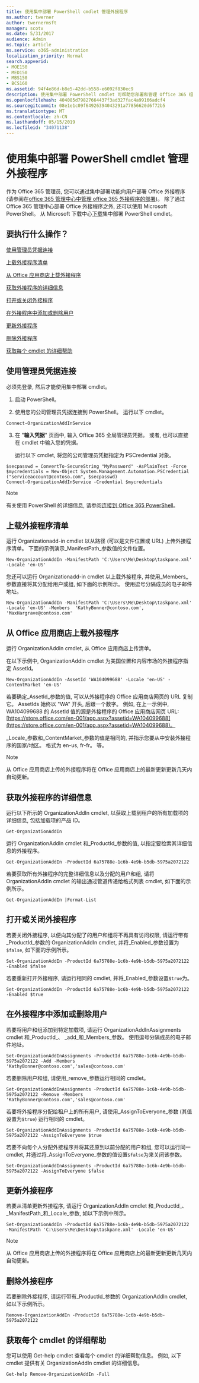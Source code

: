 ```yaml
---
title: 使用集中部署 PowerShell cmdlet 管理外接程序
ms.author: twerner
author: twernermsft
manager: scotv
ms.date: 5/31/2017
audience: Admin
ms.topic: article
ms.service: o365-administration
localization_priority: Normal
search.appverid:
- MOE150
- MED150
- MBS150
- BCS160
ms.assetid: 94f4e86d-b8e5-42dd-b558-e6092f830ec9
description: 使用集中部署 PowerShell cmdlet 可帮助您部署和管理 Office 365 组织的 Office 外接程序。
ms.openlocfilehash: 404085d79827664437f3ad327fac4a99166adcf4
ms.sourcegitcommit: 08e1e1c09f64926394043291a77856620d6f72b5
ms.translationtype: MT
ms.contentlocale: zh-CN
ms.lasthandoff: 05/15/2019
ms.locfileid: "34071138"
---
```

# <a name="use-the-centralized-deployment-powershell-cmdlets-to-manage-add-ins"></a>使用集中部署 PowerShell cmdlet 管理外接程序

作为 Office 365 管理员, 您可以通过集中部署功能向用户部署 Office 外接程序 (请参阅在[office 365 管理中心中管理 office 365 外接程序的部署](https://support.office.com/article/737e8c86-be63-44d7-bf02-492fa7cd9c3f))。 除了通过 Office 365 管理中心部署 Office 外接程序之外, 还可以使用 Microsoft PowerShell。 从 Microsoft 下载中心[下载](https://go.microsoft.com/fwlink/p/?linkid=850850)集中部署 PowerShell cmdlet。 
  
## <a name="what-do-you-want-to-do"></a>要执行什么操作？

[使用管理员凭据连接](use-the-centralized-deployment-powershell-cmdlets-to-manage-add-ins.md#BKMK_Connect)
  
[上载外接程序清单](use-the-centralized-deployment-powershell-cmdlets-to-manage-add-ins.md#BKMK_UploadManifest)
  
[从 Office 应用商店上载外接程序](use-the-centralized-deployment-powershell-cmdlets-to-manage-add-ins.md#BKMK_UploadAddin)
  
[获取外接程序的详细信息](use-the-centralized-deployment-powershell-cmdlets-to-manage-add-ins.md#BKMK_GetDetails)
  
[打开或关闭外接程序](use-the-centralized-deployment-powershell-cmdlets-to-manage-add-ins.md#BKMK_TurnOnOff)
  
[在外接程序中添加或删除用户](use-the-centralized-deployment-powershell-cmdlets-to-manage-add-ins.md#BKMK_AddRemove)
  
[更新外接程序](use-the-centralized-deployment-powershell-cmdlets-to-manage-add-ins.md#BKMK_UpdateAddin)
  
[删除外接程序](use-the-centralized-deployment-powershell-cmdlets-to-manage-add-ins.md#BKMK_Delete)
  
[获取每个 cmdlet 的详细帮助](use-the-centralized-deployment-powershell-cmdlets-to-manage-add-ins.md#BKMK_GetHelp)
  
## <a name="connect-using-your-admin-credentials"></a>使用管理员凭据连接
<a name="BKMK_Connect"> </a>

必须先登录, 然后才能使用集中部署 cmdlet。
  
1. 启动 PowerShell。
    
2. 使用您的公司管理员凭据连接到 PowerShell。 运行以下 cmdlet。
    
  ```
  Connect-OrganizationAddInService
  ```

3. 在 "**输入凭据**" 页面中, 输入 Office 365 全局管理员凭据。 或者, 也可以直接在 cmdlet 中输入您的凭据。 
    
    运行以下 cmdlet, 将您的公司管理员凭据指定为 PSCredential 对象。
    
  ```
  $secpasswd = ConvertTo-SecureString "MyPassword" -AsPlainText -Force
  $mycredentials = New-Object System.Management.Automation.PSCredential ("serviceaccount@contoso.com", $secpasswd)
  Connect-OrganizationAddInService -Credential $mycredentials
  ```

> [!NOTE]
> 有关使用 PowerShell 的详细信息, 请参阅[连接到 Office 365 PowerShell](https://go.microsoft.com/fwlink/p/?linkid=848585)。 
  
## <a name="upload-an-add-in-manifest"></a>上载外接程序清单
<a name="BKMK_UploadManifest"> </a>

运行 Organizationadd-in cmdlet 以从路径 (可以是文件位置或 URL) 上传外接程序清单。 下面的示例演示_ManifestPath_参数值的文件位置。 
  
```
New-OrganizationAddIn -ManifestPath 'C:\Users\Me\Desktop\taskpane.xml' -Locale 'en-US'
```

您还可以运行 Organizationadd-in cmdlet 以上载外接程序, 并使用_Members_参数直接将其分配给用户或组, 如下面的示例所示。 使用逗号分隔成员的电子邮件地址。 
  
```
New-OrganizationAddIn -ManifestPath 'C:\Users\Me\Desktop\taskpane.xml' -Locale 'en-US' -Members  'KathyBonner@contoso.com', 'MaxHargrave@contoso.com'
```

## <a name="upload-an-add-in-from-the-office-store"></a>从 Office 应用商店上载外接程序
<a name="BKMK_UploadAddin"> </a>

运行 OrganizationAddIn cmdlet, 从 Office 应用商店上传清单。
  
在以下示例中, OrganizationAddIn cmdlet 为美国位置和内容市场的外接程序指定 AssetId。
  
```
New-OrganizationAddIn -AssetId 'WA104099688' -Locale 'en-US' -ContentMarket 'en-US'
```

若要确定_AssetId_参数的值, 可以从外接程序的 Office 应用商店网页的 URL 复制它。 AssetIds 始终以 "WA" 开头, 后跟一个数字。 例如, 在上一示例中, WA104099688 的 AssetId 值的源是外接程序的 Office 应用商店网页 URL: [https://store.office.com/en-001/app.aspx?assetid=WA104099688](https://store.office.com/en-001/app.aspx?assetid=WA104099688)。
  
_Locale_参数和_ContentMarket_参数的值是相同的, 并指示您要从中安装外接程序的国家/地区。 格式为 en-us, fr-fr。 等。 
  
> [!NOTE]
> 从 Office 应用商店上传的外接程序将在 Office 应用商店上的最新更新更新几天内自动更新。 
  
## <a name="get-details-of-an-add-in"></a>获取外接程序的详细信息
<a name="BKMK_GetDetails"> </a>

运行以下所示的 OrganizationAddIn cmdlet, 以获取上载到租户的所有加载项的详细信息, 包括加载项的产品 ID。
  
```
Get-OrganizationAddIn
```

运行 OrganizationAddIn cmdlet 和_ProductId_参数的值, 以指定要检索其详细信息的外接程序。 
  
```
Get-OrganizationAddIn -ProductId 6a75788e-1c6b-4e9b-b5db-5975a2072122
```

若要获取所有外接程序的完整详细信息以及分配的用户和组, 请将 OrganizationAddIn cmdlet 的输出通过管道传递给格式列表 cmdlet, 如下面的示例所示。
  
```
Get-OrganizationAddIn |Format-List
```

## <a name="turn-on-or-turn-off-an-add-in"></a>打开或关闭外接程序
<a name="BKMK_TurnOnOff"> </a>

若要关闭外接程序, 以便向其分配了的用户和组将不再具有访问权限, 请运行带有_ProductId_参数的 OrganizationAddIn cmdlet, 并将_Enabled_参数设置为`$false`, 如下面的示例所示。
  
```
Set-OrganizationAddIn -ProductId 6a75788e-1c6b-4e9b-b5db-5975a2072122 -Enabled $false
```

若要重新打开外接程序, 请运行相同的 cmdlet, 并将_Enabled_参数设置`$true`为。
  
```
Set-OrganizationAddIn -ProductId 6a75788e-1c6b-4e9b-b5db-5975a2072122 -Enabled $true
```

## <a name="add-or-remove-users-from-an-add-in"></a>在外接程序中添加或删除用户
<a name="BKMK_AddRemove"> </a>

若要将用户和组添加到特定加载项, 请运行 OrganizationAddInAssignments cmdlet 和_ProductId_、 _add_和_Members_参数。 使用逗号分隔成员的电子邮件地址。 
  
```
Set-OrganizationAddInAssignments -ProductId 6a75788e-1c6b-4e9b-b5db-5975a2072122 -Add -Members 'KathyBonner@contoso.com','sales@contoso.com'
```

若要删除用户和组, 请使用_remove_参数运行相同的 cmdlet。 
  
```
Set-OrganizationAddInAssignments -ProductId 6a75788e-1c6b-4e9b-b5db-5975a2072122 -Remove -Members 'KathyBonner@contoso.com','sales@contoso.com'
```

若要将外接程序分配给租户上的所有用户, 请使用_AssignToEveryone_参数 (其值设置为`$true`) 运行相同的 cmdlet。
  
```
Set-OrganizationAddInAssignments -ProductId 6a75788e-1c6b-4e9b-b5db-5975a2072122 -AssignToEveryone $true
```

若要不向每个人分配外接程序并将其还原到以前分配的用户和组, 您可以运行同一 cmdlet, 并通过将_AssignToEveryone_参数的值设置`$false`为来关闭该参数。
  
```
Set-OrganizationAddInAssignments -ProductId 6a75788e-1c6b-4e9b-b5db-5975a2072122 -AssignToEveryone $false
```

## <a name="update-an-add-in"></a>更新外接程序
<a name="BKMK_UpdateAddin"> </a>

若要从清单更新外接程序, 请运行 OrganizationAddIn cmdlet 和_ProductId_、 _ManifestPath_和_Locale_参数, 如以下示例中所示。 
  
```
Set-OrganizationAddIn -ProductId 6a75788e-1c6b-4e9b-b5db-5975a2072122 -ManifestPath 'C:\Users\Me\Desktop\taskpane.xml' -Locale 'en-US'
```

> [!NOTE]
> 从 Office 应用商店上传的外接程序将在 Office 应用商店上的最新更新更新几天内自动更新。 
  
## <a name="delete-an-add-in"></a>删除外接程序
<a name="BKMK_Delete"> </a>

若要删除外接程序, 请运行带有_ProductId_参数的 OrganizationAddIn cmdlet, 如以下示例所示。 
  
```
Remove-OrganizationAddIn -ProductId 6a75788e-1c6b-4e9b-b5db-5975a2072122
```

## <a name="get-detailed-help-for-each-cmdlet"></a>获取每个 cmdlet 的详细帮助
<a name="BKMK_GetHelp"> </a>

您可以使用 Get-help cmdlet 查看每个 cmdlet 的详细帮助信息。 例如, 以下 cmdlet 提供有关 OrganizationAddIn cmdlet 的详细信息。
  
```
Get-help Remove-OrganizationAddIn -Full
```


